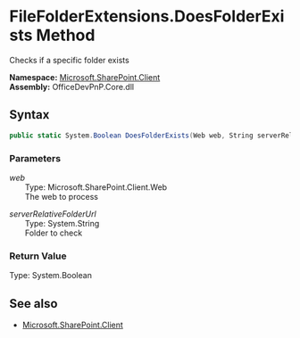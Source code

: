 # FileFolderExtensions.DoesFolderExists Method  
Checks if a specific folder exists  

**Namespace:** [Microsoft.SharePoint.Client](Microsoft.SharePoint.Client.md)  
**Assembly:** OfficeDevPnP.Core.dll  
## Syntax
```C#
public static System.Boolean DoesFolderExists(Web web, String serverRelativeFolderUrl)
```
### Parameters
*web*  
&emsp;&emsp;Type: Microsoft.SharePoint.Client.Web  
&emsp;&emsp;The web to process  
  
*serverRelativeFolderUrl*  
&emsp;&emsp;Type: System.String  
&emsp;&emsp;Folder to check  
  
### Return Value
Type: System.Boolean  


## See also
- [Microsoft.SharePoint.Client](Microsoft.SharePoint.Client.md)
